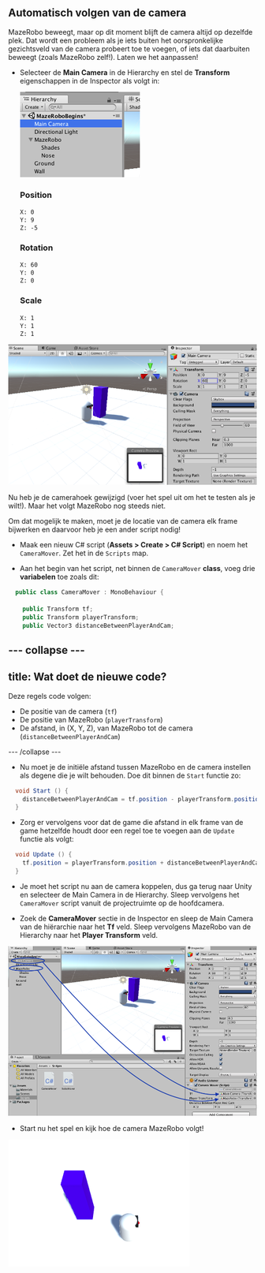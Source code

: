 ## Automatisch volgen van de camera

MazeRobo beweegt, maar op dit moment blijft de camera altijd op dezelfde plek. Dat wordt een probleem als je iets buiten het oorspronkelijke gezichtsveld van de camera probeert toe te voegen, of iets dat daarbuiten beweegt (zoals MazeRobo zelf!). Laten we het aanpassen!

+ Selecteer de **Main Camera** in de Hierarchy en stel de **Transform** eigenschappen in de Inspector als volgt in:

  ![Selecteer MainCamera in de hiërarchie](images/step9_SelectMainCamera.png)


  ### Position
  ```
  X: 0
  Y: 9
  Z: -5
  ```

  ### Rotation
  ```
  X: 60
  Y: 0
  Z: 0
  ```

  ### Scale
  ```
  X: 1
  Y: 1
  Z: 1
  ```
![Het instellen van de transformatiewaarden voor de main camera](images/step9_MainCameraTransform.png)

Nu heb je de camerahoek gewijzigd (voer het spel uit om het te testen als je wilt!). Maar het volgt MazeRobo nog steeds niet.

Om dat mogelijk te maken, moet je de locatie van de camera elk frame bijwerken en daarvoor heb je een ander script nodig!

+ Maak een nieuw C\# script \(**Assets > Create > C\# Script**\) en noem het `CameraMover`. Zet het in de `Scripts` map.

+ Aan het begin van het script, net binnen de `CameraMover` **class**, voeg drie **variabelen** toe zoals dit:

```cs
  public class CameraMover : MonoBehaviour {

    public Transform tf;
    public Transform playerTransform;
    public Vector3 distanceBetweenPlayerAndCam;      
```

--- collapse ---
---
title: Wat doet de nieuwe code?
---

Deze regels code volgen:
+ De positie van de camera (`tf`)
+ De positie van MazeRobo (`playerTransform`)
+ De afstand, in (X, Y, Z), van MazeRobo tot de camera (`distanceBetweenPlayerAndCam`)

--- /collapse ---

+ Nu moet je de initiële afstand tussen MazeRobo en de camera instellen als degene die je wilt behouden. Doe dit binnen de `Start` functie zo:

```cs
  void Start () {
    distanceBetweenPlayerAndCam = tf.position - playerTransform.position;
  } 
```

+ Zorg er vervolgens voor dat de game die afstand in elk frame van de game hetzelfde houdt door een regel toe te voegen aan de `Update` functie als volgt:

```cs
  void Update () {
    tf.position = playerTransform.position + distanceBetweenPlayerAndCam;
  }
```

+ Je moet het script nu aan de camera koppelen, dus ga terug naar Unity en selecteer de Main Camera in de Hierarchy. Sleep vervolgens het `CameraMover` script vanuit de projectruimte op de hoofdcamera.

+ Zoek de **CameraMover** sectie in de Inspector en sleep de Main Camera van de hiërarchie naar het **Tf** veld. Sleep vervolgens MazeRobo van de Hierarchy naar het **Player Transform** veld.

![Sleep de objecten uit de hiërarchie naar het script](images/step9_dragFromHierarchyOntoScript.png)

+ Start nu het spel en kijk hoe de camera MazeRobo volgt!

![De nieuwe camerahoek in actie](images/step9_CameraFollowing.png)

